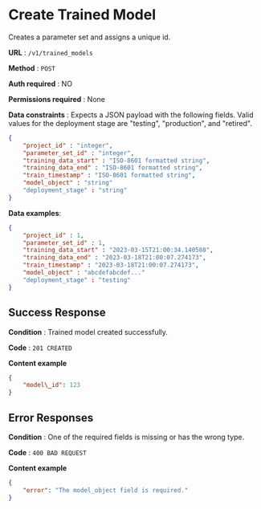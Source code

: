 # Create Trained Model
Creates a parameter set and assigns a unique id.

**URL** : `/v1/trained_models`

**Method** : `POST`

**Auth required** : NO

**Permissions required** : None

**Data constraints** : Expects a JSON payload with the following fields.  Valid values for the deployment stage are "testing", "production", and "retired".

```json
{
	"project_id" : "integer",
	"parameter_set_id" : "integer",
	"training_data_start" : "ISO-8601 formatted string",
	"training_data_end" : "ISO-8601 formatted string",
	"train_timestamp" : "ISO-8601 formatted string",
	"model_object" : "string"
	"deployment_stage" : "string"
}
```

**Data examples**:

```json
{
	"project_id" : 1,
	"parameter_set_id" : 1,
	"training_data_start" : "2023-03-15T21:00:34.140508",
	"training_data_end" : "2023-03-18T21:00:07.274173",
	"train_timestamp" : "2023-03-18T21:00:07.274173",
	"model_object" : "abcdefabcdef..."
	"deployment_stage" : "testing"
}
```

## Success Response

**Condition** : Trained model created successfully.

**Code** : `201 CREATED`

**Content example**

```json
{
    "model\_id": 123
}
```

## Error Responses

**Condition** : One of the required fields is missing or has the wrong type.

**Code** : `400 BAD REQUEST`

**Content example**

```json
{
    "error": "The model_object field is required."
}
```
